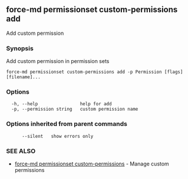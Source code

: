 ## force-md permissionset custom-permissions add

Add custom permission

### Synopsis

Add custom permission in permission sets

```
force-md permissionset custom-permissions add -p Permission [flags] [filename]...
```

### Options

```
  -h, --help                help for add
  -p, --permission string   custom permission name
```

### Options inherited from parent commands

```
      --silent   show errors only
```

### SEE ALSO

* [force-md permissionset custom-permissions](force-md_permissionset_custom-permissions.md)	 - Manage custom permissions

